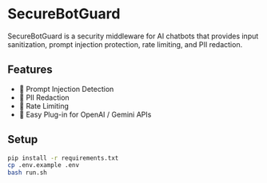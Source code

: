 # SecureBotGuard

SecureBotGuard is a security middleware for AI chatbots that provides input sanitization, prompt injection protection, rate limiting, and PII redaction.

## Features

- 🔐 Prompt Injection Detection
- 🧼 PII Redaction
- 🚫 Rate Limiting
- 🔄 Easy Plug-in for OpenAI / Gemini APIs

## Setup

```bash
pip install -r requirements.txt
cp .env.example .env
bash run.sh
```
